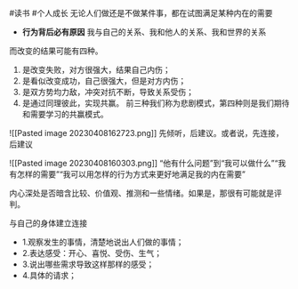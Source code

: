 #读书 #个人成长 
无论人们做还是不做某件事，都在试图满足某种内在的需要
- **行为背后必有原因**
我与自己的关系、我和他人的关系、我和世界的关系

而改变的结果可能有四种。
1. 是改变失败，对方很强大，结果自己内伤；
2. 是看似改变成功，自己很强大，但是对方内伤；
3. 是双方势均力敌，冲突对抗不断，导致关系受伤；
4. 是通过同理彼此，实现共赢。
前三种我们称为悲剧模式，第四种则是我们期待和需要学习的共赢模式。

![[Pasted image 20230408162723.png]]
先倾听，后建议。或者说，先连接，后建议

![[Pasted image 20230408160303.png]]
“他有什么问题”到“我可以做什么”“我有怎样的需要”“我可以用怎样的行为方式来更好地满足我的内在需要”

内心深处是否暗含比较、价值观、推测和一些情绪。如果是，那很有可能就是评判。

与自己的身体建立连接

-   1.观察发生的事情，清楚地说出人们做的事情；
-   2.表达感受：开心、喜悦、受伤、生气；
-   3.说出哪些需求导致这样那样的感受；
-   4.具体的请求；